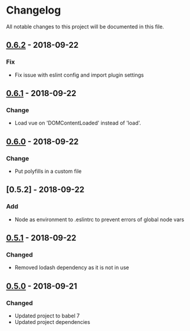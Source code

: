 # Changelog
All notable changes to this project will be documented in this file.

## [0.6.2] - 2018-09-22
### Fix
- Fix issue with eslint config and import plugin settings

## [0.6.1] - 2018-09-22
### Change
- Load vue on 'DOMContentLoaded' instead of 'load'.

## [0.6.0] - 2018-09-22
### Change
- Put polyfills in a custom file

## [0.5.2] - 2018-09-22
### Add
- Node as environment to .eslintrc to prevent errors of global node vars

## [0.5.1] - 2018-09-22
### Changed
- Removed lodash dependency as it is not in use

## [0.5.0] - 2018-09-21
### Changed
- Updated project to babel 7
- Updated project dependencies


[0.6.2]: https://github.com/mimamuh/html-boilerplate/compare/v0.6.1...v0.6.2
[0.6.1]: https://github.com/mimamuh/html-boilerplate/compare/v0.6.0...v0.6.1
[0.6.0]: https://github.com/mimamuh/html-boilerplate/compare/v0.5.1...v0.6.0
[0.5.1]: https://github.com/mimamuh/html-boilerplate/compare/v0.5.0...v0.5.1
[0.5.0]: https://github.com/mimamuh/html-boilerplate/compare/v0.4.1...v0.5.0